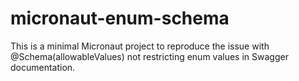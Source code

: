 # micronaut-enum-schema
This is a minimal Micronaut project to reproduce the issue with @Schema(allowableValues) not restricting enum values in Swagger documentation.